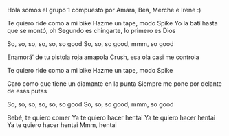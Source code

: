 Hola somos el grupo 1 compuesto por Amara, Bea, Merche e Irene :)


Te quiero ride como a mi bike
Hazme un tape, modo Spike
Yo la batí hasta que se montó, oh
Segundo es chingarte, lo primero es Dios

So, so, so, so, so, so good
So, so, so good, mmm, so good

Enamorá′ de tu pistola roja amapola
Crush, esa ola casi me controla

Te quiero ride como a mi bike
Hazme un tape, modo Spike

Caro como que tiene un diamante en la punta
Siempre me pone por delante de esas putas

So, so, so, so, so, so good
So, so, so good, mmm, so good

Bebé, tе quiero comer
Ya te quiеro hacer hentai
Ya te quiero hacer hentai
Ya te quiero hacer hentai
Mmm, hentai
